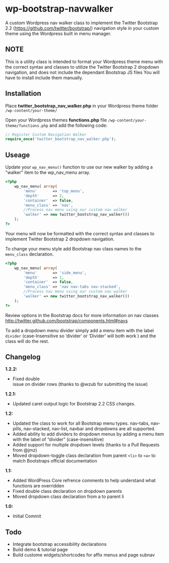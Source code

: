 wp-bootstrap-navwalker
======================

A custom Wordpress nav walker class to implement the Twitter Bootstrap 2.2 (https://github.com/twitter/bootstrap/) navigation style in your custom theme using the Wordpress built in menu manager.

NOTE
----
This is a utility class is intended to format your Wordpress theme menu with the correct syntax and classes to utilize the Twitter Bootstrap 2 dropdown navigation, and does not include the dependant Bootstrap JS files You will have to install include them manually. 

Installation
------------
Place **twitter_bootstrap_nav_walker.php** in your Wordpress theme folder `/wp-content/your-theme/`

Open your Wordpress themes **functions.php** file  `/wp-content/your-theme/functions.php` and add the following code:

```php
// Register Custom Navigation Walker
require_once('twitter_bootstrap_nav_walker.php');
```

Useage
------------
Update your `wp_nav_menu()` function to use our new walker by adding a "walker" item to the wp_nav_menu array.

```php
<?php 
	wp_nav_menu( array(
		'menu'		 => 'top_menu',
		'depth'		 => 2,
		'container'	 => false,
		'menu_class' => 'nav',
		//Process nav menu using our custom nav walker
		'walker' => new twitter_bootstrap_nav_walker())
	);
?>
```

Your menu will now be formatted with the correct syntax and classes to implement Twitter Bootstrap 2 dropdown navigation. 

To change your menu style add Bootstrap nav class names to the `menu_class` declaration.

```php
<?php 
	wp_nav_menu( array(
		'menu'		 => 'side_menu',
		'depth'		 => 1,
		'container'	 => false,
		'menu_class' => 'nav nav-tabs nav-stacked',
		//Process nav menu using our custom nav walker
		'walker' => new twitter_bootstrap_nav_walker())
	);
?>
```
Review options in the Bootstrap docs for more information on nav classes
http://twitter.github.com/bootstrap/components.html#navs

To add a dropdown menu divider simply add a menu item with the label `divider` (case-Insensitive so ‘divider’ or ‘Divider’ will both work ) and the class will do the rest. 

Changelog
------------
**1.2.2:**
+ Fixed double </li></li> issue on divider rows (thanks to @wzub for submitting the issue)

**1.2.1:**
+ Updated caret output logic for Bootstrap 2.2 CSS changes.

**1.2:**
+ Updated the class to work for all Bootstrap menu types. nav-tabs, nav-pills, nav-stacked, nav-list, navbar and dropdowns are all supported.
+ Added ability to add dividers to dropdown menus by adding a menu item with the label of “divider” (case-insensitive) 
+ Added support for multiple dropdown levels (thanks to a Pull Requests from @jmz)
+ Moved dropdown-toggle class declaration from parent `<li>` to `<a>` to match Bootstraps official documentation

**1.1:**
+ Added WordPress Core refrence comments to help understand what functions are overridden
+ Fixed double class declaration on dropdown parents
+ Moved dropdown class declaration from a to parent li

**1.0:**
+ Initial Commit 

Todo
------------
+ Integrate bootstrap accessibility declarations
+ Build demo & tutorial page
+ Build custome widgets/shortcodes for affix menus and page subnav